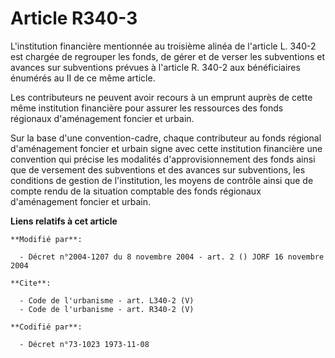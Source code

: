 # Article R340-3

L'institution financière mentionnée au troisième alinéa de l'article L. 340-2 est chargée de regrouper les fonds, de gérer et
de verser les subventions et avances sur subventions prévues à l'article R. 340-2 aux bénéficiaires énumérés au II de ce même
article. 

Les contributeurs ne peuvent avoir recours à un emprunt auprès de cette même institution financière pour assurer les
ressources des fonds régionaux d'aménagement foncier et urbain. 

Sur la base d'une convention-cadre, chaque contributeur au fonds régional d'aménagement foncier et urbain signe avec cette
institution financière une convention qui précise les modalités d'approvisionnement des fonds ainsi que de versement des
subventions et des avances sur subventions, les conditions de gestion de l'institution, les moyens de contrôle ainsi que de
compte rendu de la situation comptable des fonds régionaux d'aménagement foncier et urbain.

**Liens relatifs à cet article**

	**Modifié par**:

	  - Décret n°2004-1207 du 8 novembre 2004 - art. 2 () JORF 16 novembre 2004

	**Cite**:

	  - Code de l'urbanisme - art. L340-2 (V)
	  - Code de l'urbanisme - art. R340-2 (V)

	**Codifié par**:

	  - Décret n°73-1023 1973-11-08
